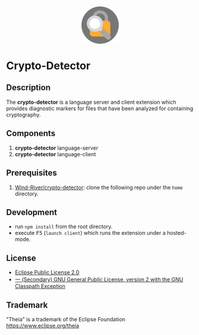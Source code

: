 <br />

<div align='center'>

<img src='./assets/logo.png' width='100px'>

</div>

# Crypto-Detector

## Description

The **crypto-detector** is a language server and client extension which provides diagnostic markers for files that have been analyzed for containing cryptography.

## Components

1. **crypto-detector** language-server
2. **crypto-detector** language-client

## Prerequisites

1. [Wind-River/crypto-detector]( https://github.com/Wind-River/crypto-detector): clone the following repo under the `home` directory.

## Development

- run `npm install` from the root directory.
- execute <kbd>F5</kbd> (`launch client`) which runs the extension under a hosted-mode.

## License

- [Eclipse Public License 2.0](LICENSE)
- [一 (Secondary) GNU General Public License, version 2 with the GNU Classpath Exception](LICENSE)

## Trademark
"Theia" is a trademark of the Eclipse Foundation
https://www.eclipse.org/theia

